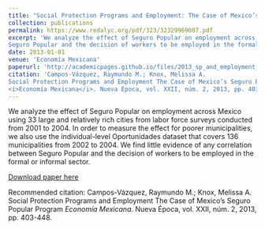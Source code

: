 ```yaml
---
title: "Social Protection Programs and Employment: The Case of Mexico’s Seguro Popular Program"
collection: publications
permalink: https://www.redalyc.org/pdf/323/32329969007.pdf
excerpt: 'We analyze the effect of Seguro Popular on employment across Mexico using 33 large and relatively rich cities from labor force surveys conducted from 2001 to 2004. In order to measure the effect for poorer municipalities, we also use the individual-level Oportunidades dataset that covers 136 municipalities from 2002 to 2004. We find little evidence of any correlation between
Seguro Popular and the decision of workers to be employed in the formal or informal sector.'
date: 2013-01-01
venue: 'Economía Mexicana'
paperurl: 'http://academicpages.github.io/files/2013_sp_and_employment_campos_knox.pdf'
citation: 'Campos-Vázquez, Raymundo M.; Knox, Melissa A.
Social Protection Programs and Employment The Case of Mexico’s Seguro Popular Program
<i>Economía Mexicana</i>. Nueva Época, vol. XXII, núm. 2, 2013, pp. 403-448.'
---
```

We analyze the effect of Seguro Popular on employment across Mexico using 33 large and relatively rich cities from labor force surveys conducted from 2001 to 2004. In order to measure the effect for poorer municipalities, we also use the individual-level Oportunidades dataset that covers 136 municipalities from 2002 to 2004. We find little evidence of any correlation between
Seguro Popular and the decision of workers to be employed in the formal or informal sector.

[Download paper here]('http://academicpages.github.io/files/2013_sp_and_employment_campos_knox.pdf')

Recommended citation: Campos-Vázquez, Raymundo M.; Knox, Melissa A.
Social Protection Programs and Employment The Case of Mexico’s Seguro Popular Program
<i>Economía Mexicana</i>. Nueva Época, vol. XXII, núm. 2, 2013, pp. 403-448.
